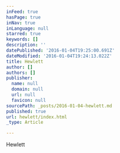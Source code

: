 ```yaml
---
inFeed: true
hasPage: true
inNav: true
inLanguage: null
starred: true
keywords: []
description: ''
datePublished: '2016-01-04T19:25:00.691Z'
dateModified: '2016-01-04T19:24:13.022Z'
title: Hewlett
author: []
authors: []
publisher:
  name: null
  domain: null
  url: null
  favicon: null
sourcePath: _posts/2016-01-04-hewlett.md
published: true
url: hewlett/index.html
_type: Article

---
```

Hewlett